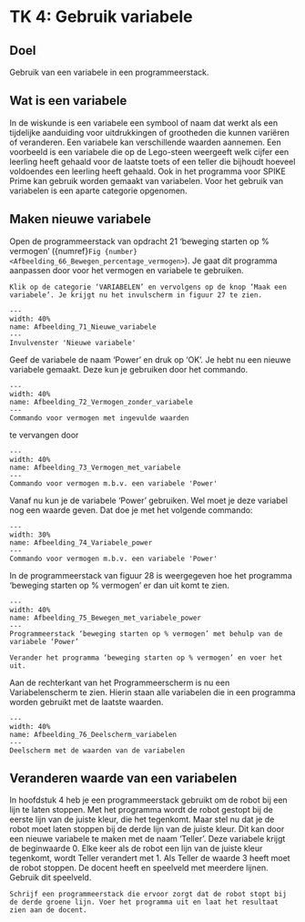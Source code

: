# TK 4: Gebruik variabele

## Doel
Gebruik van een variabele in een programmeerstack.
 
## Wat is een variabele
In de wiskunde is een variabele een symbool of naam dat werkt als een tijdelijke aanduiding voor uitdrukkingen of grootheden die kunnen variëren of veranderen. Een variabele kan verschillende waarden aannemen. Een voorbeeld is een variabele die op de Lego-steen weergeeft welk cijfer een leerling heeft gehaald voor de laatste toets of een teller die bijhoudt hoeveel voldoendes een leerling heeft gehaald. 
Ook in het programma voor SPIKE Prime kan gebruik worden gemaakt van variabelen. Voor het gebruik van variabelen is een aparte categorie opgenomen.
 

## Maken nieuwe variabele
Open de programmeerstack van opdracht 21 ‘beweging starten op % vermogen’ ({numref}`Fig {number} <Afbeelding_66_Bewegen_percentage_vermogen>`). Je gaat dit programma aanpassen door voor het vermogen en variabele te gebruiken.  

```{exercise} Opdracht 24
Klik op de categorie ‘VARIABELEN’ en vervolgens op de knop ‘Maak een variabele’. Je krijgt nu het invulscherm in figuur 27 te zien.                                   
```

```{figure} Figures/Afbeelding_71_Nieuwe_variabele.png
---
width: 40%
name: Afbeelding_71_Nieuwe_variabele
---
Invulvenster 'Nieuwe variabele'
``` 

Geef de variabele de naam ‘Power’ en druk op ‘OK’. Je hebt nu een nieuwe variabele gemaakt. Deze kun je gebruiken door het commando.

```{figure} Figures/Afbeelding_72_Vermogen_zonder_variabele.png
---
width: 40%
name: Afbeelding_72_Vermogen_zonder_variabele
---
Commando voor vermogen met ingevulde waarden
``` 

te vervangen door

```{figure} Figures/Afbeelding_73_Vermogen_met_variabele.png
---
width: 40%
name: Afbeelding_73_Vermogen_met_variabele
---
Commando voor vermogen m.b.v. een variabele 'Power'
``` 

Vanaf nu kun je de variabele ‘Power’ gebruiken. Wel moet je deze variabel nog een waarde geven. Dat doe je met het volgende commando:

```{figure} Figures/Afbeelding_74_Variabele_power.png
---
width: 30%
name: Afbeelding_74_Variabele_power
---
Commando voor vermogen m.b.v. een variabele 'Power'
``` 

In de programmeerstack van figuur 28 is weergegeven hoe het programma ‘beweging starten op % vermogen’ er dan uit komt te zien.

```{figure} Figures/Afbeelding_75_Bewegen_met_variabele_power.png
---
width: 40%
name: Afbeelding_75_Bewegen_met_variabele_power
---
Programmeerstack ‘beweging starten op % vermogen’ met behulp van de variabele ‘Power’
``` 

```{exercise} Opdracht 25
Verander het programma ‘beweging starten op % vermogen’ en voer het uit.                                   
```

Aan de rechterkant van het Programmeerscherm is nu een Variabelenscherm te zien. Hierin staan alle variabelen die in een programma worden gebruikt met de laatste waarden.

```{figure} Figures/Afbeelding_76_Deelscherm_variabelen.png
---
width: 40%
name: Afbeelding_76_Deelscherm_variabelen
---
Deelscherm met de waarden van de variabelen
``` 

## Veranderen waarde van een variabelen
In hoofdstuk 4 heb je een programmeerstack gebruikt om de robot bij een lijn te laten stoppen. Met het programma wordt de robot gestopt bij de eerste lijn van de juiste kleur, die het tegenkomt. Maar stel nu dat je de robot moet laten stoppen bij de derde lijn van de juiste kleur. Dit kan door een nieuwe variabele te maken met de naam ‘Teller’. Deze variabele krijgt de beginwaarde 0. Elke keer als de robot een lijn van de juiste kleur tegenkomt, wordt Teller verandert met 1. Als Teller de waarde 3 heeft moet de robot stoppen.
De docent heeft en speelveld met meerdere lijnen. Gebruik dit speelveld.

```{exercise} Opdracht 26
Schrijf een programmeerstack die ervoor zorgt dat de robot stopt bij de derde groene lijn. Voer het programma uit en laat het resultaat zien aan de docent.  
```